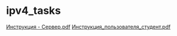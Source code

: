 # ipv4_tasks
[Инструкция - Сервер.pdf](https://github.com/iskrok/ipv4_tasks/files/9390148/-.pdf)
[Инструкция_пользователя_студент.pdf](https://github.com/iskrok/ipv4_tasks/files/9390149/_._.pdf)
